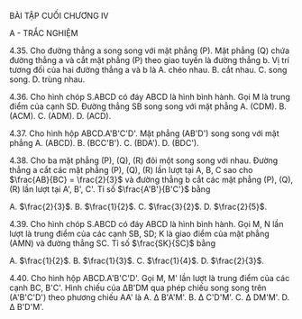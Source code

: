 BÀI TẬP CUỐI CHƯƠNG IV

A - TRẮC NGHIỆM

4.35. Cho đường thẳng a song song với mặt phẳng (P). Mặt phẳng (Q) chứa đường thẳng a và cắt mặt phẳng (P) theo giao tuyến là đường thẳng b. Vị trí tương đối của hai đường thẳng a và b là
A. chéo nhau.
B. cắt nhau.
C. song song.
D. trùng nhau.

4.36. Cho hình chóp S.ABCD có đáy ABCD là hình bình hành. Gọi M là trung điểm của cạnh SD. Đường thẳng SB song song với mặt phẳng
A. (CDM).        B. (ACM).        C. (ADM).        D. (ACD).

4.37. Cho hình hộp ABCD.A'B'C'D'. Mặt phẳng (AB'D') song song với mặt phẳng
A. (ABCD).
B. (BCC'B').
C. (BDA').
D. (BDC').

4.38. Cho ba mặt phẳng (P), (Q), (R) đôi một song song với nhau. Đường thẳng a cắt các mặt phẳng (P), (Q), (R) lần lượt tại A, B, C sao cho $\frac{AB}{BC} = \frac{2}{3}$ và đường thẳng b cắt các mặt phẳng (P), (Q), (R) lần lượt tại A', B', C'. Tỉ số $\frac{A'B'}{B'C'}$ bằng

A. $\frac{2}{3}$.        B. $\frac{1}{2}$.        C. $\frac{3}{2}$.        D. $\frac{2}{5}$.

4.39. Cho hình chóp S.ABCD có đáy ABCD là hình bình hành. Gọi M, N lần lượt là trung điểm của các cạnh SB, SD; K là giao điểm của mặt phẳng (AMN) và đường thẳng SC. Tỉ số $\frac{SK}{SC}$ bằng

A. $\frac{1}{2}$.        B. $\frac{1}{3}$.        C. $\frac{1}{4}$.        D. $\frac{2}{3}$.

4.40. Cho hình hộp ABCD.A'B'C'D'. Gọi M, M' lần lượt là trung điểm của các cạnh BC, B'C'. Hình chiếu của ΔB'DM qua phép chiếu song song trên (A'B'C'D') theo phương chiếu AA' là
A. Δ B'A'M'.        B. Δ C'D'M'.        C. Δ DM'M'.        D. Δ B'D'M'.